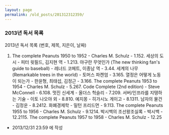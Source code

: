 ```yaml
---
layout: page
permalink: /old_posts/201312312359/
---
```


### 2013년 독서 목록

2013년 독서 목록 (번호, 제목, 지은이, 날짜)

1. The complete Peanuts 1950 to 1952 - Charles M. Schulz - 1.152. 세상의 도시 - 피터 윗필드, 김지현 역 - 1.213. 야구란 무엇인가 (The new thinking fan's guide to baseball) - 레너드 코페트, 이종남 역 - 3.44. 세계의 나무 (Remarkable trees in the world) - 토머스 파켄엄 - 3.165. 열정은 어떻게 노동이 되는가 - 한윤형, 최태섭, 김정근 - 3.166. The complete Peanuts 1953 to 1954 - Charles M. Schulz - 5.267. Code Complete (2nd edition) - Steve McConnell - 6.108. 멋진 신세계 - 올더스 헉슬리 - 7.209. 서버/인프라를 지탱하는 기술 - 이토 나오야 외 - 8.810. 예지몽 - 히가시노 게이고 - 8.1311. 남자의 물건 - 김정운 - 8.2412. 화폐경제학 - 밀턴 프리드먼 - 9.113. The complete Peanuts 1955 to 1956 - Charles M. Schulz - 9.1214. 박시백의 조선왕조실록 - 박시백 - 12.2115. The complete Peanuts 1957 to 1958 - Charles M. Schulz - 12.25



- 2013/12/31 23:59 에 작성